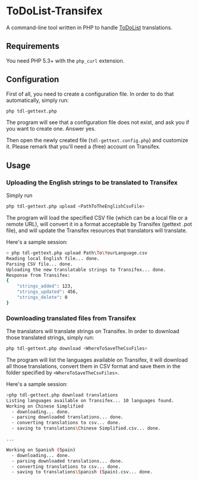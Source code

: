# ToDoList-Transifex

A command-line tool written in PHP to handle [ToDoList](http://www.codeproject.com/Articles/5371/ToDoList) translations.

## Requirements

You need PHP 5.3+ with the `php_curl` extension.

## Configuration

First of all, you need to create a configuration file.
In order to do that automatically, simply run:

```sh
php tdl-gettext.php
```

The program will see that a configuration file does not exist, and ask you if you want to create one.
Answer yes.

Then open the newly created file (`tdl-gettext.config.php`) and customize it.
Please remark that you'll need a (free) account on Transifex.

## Usage

### Uploading the English strings to be translated to Transifex

Simply run
```sh
php tdl-gettext.php upload <PathToTheEnglishCsvFile>
```
The program will load the specified CSV file (which can be a local file or a remote URL), will convert it in a format acceptable by Transifex (gettext .pot file), and will update the Transifex resources that translators will translate.

Here's a sample session:

```sh
> php tdl-gettext.php upload Path\To\YourLanguage.csv
Reading local English file... done.
Parsing CSV file... done.
Uploading the new translatable strings to Transifex... done.
Response from Transifex:
{
    "strings_added": 123,
    "strings_updated": 456,
    "strings_delete": 0
}
```

### Downloading translated files from Transifex

The translators will translate strings on Transifex.
In order to download those translated strings, simply run:
```sh
php tdl-gettext.php download <WhereToSaveTheCsvFiles>
```
The program will list the languages available on Transifex, it will download all those translations, convert them in CSV format and save them in the folder specified by `<WhereToSaveTheCsvFiles>`.

Here's a sample session:

```sh
>php tdl-gettext.php download translations
Listing languages available on Transifex... 10 languages found.
Working on Chinese Simplified
  - downloading... done.
  - parsing downloaded translations... done.
  - converting translations to csv... done.
  - saving to translations\Chinese Simplified.csv... done.

...

Working on Spanish (Spain)
  - downloading... done.
  - parsing downloaded translations... done.
  - converting translations to csv... done.
  - saving to translations\Spanish (Spain).csv... done.

```
